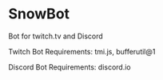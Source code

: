 # SnowBot
Bot for twitch.tv and Discord

Twitch Bot Requirements: tmi.js, bufferutil@1

Discord Bot Requirements: discord.io

